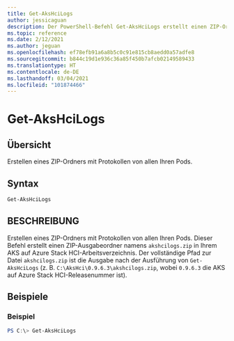 ```yaml
---
title: Get-AksHciLogs
author: jessicaguan
description: Der PowerShell-Befehl Get-AksHciLogs erstellt einen ZIP-Ordner mit Protokollen von allen ihren Pods.
ms.topic: reference
ms.date: 2/12/2021
ms.author: jeguan
ms.openlocfilehash: ef78efb91a6a8b5c0c91e815cb8aedd0a57adfe8
ms.sourcegitcommit: b844c19d1e936c36a85f450b7afcb02149589433
ms.translationtype: HT
ms.contentlocale: de-DE
ms.lasthandoff: 03/04/2021
ms.locfileid: "101874466"
---
```

# <a name="get-akshcilogs"></a>Get-AksHciLogs

## <a name="synopsis"></a>Übersicht
Erstellen eines ZIP-Ordners mit Protokollen von allen Ihren Pods. 

## <a name="syntax"></a>Syntax

```powershell
Get-AksHciLogs
```

## <a name="description"></a>BESCHREIBUNG
Erstellen eines ZIP-Ordners mit Protokollen von allen Ihren Pods. Dieser Befehl erstellt einen ZIP-Ausgabeordner namens `akshcilogs.zip` in Ihrem AKS auf Azure Stack HCI-Arbeitsverzeichnis. Der vollständige Pfad zur Datei `akshcilogs.zip` ist die Ausgabe nach der Ausführung von `Get-AksHciLogs` (z. B. `C:\AksHci\0.9.6.3\akshcilogs.zip`, wobei `0.9.6.3` die AKS auf Azure Stack HCI-Releasenummer ist).

## <a name="examples"></a>Beispiele

### <a name="example"></a>Beispiel
```powershell
PS C:\> Get-AksHciLogs
```
